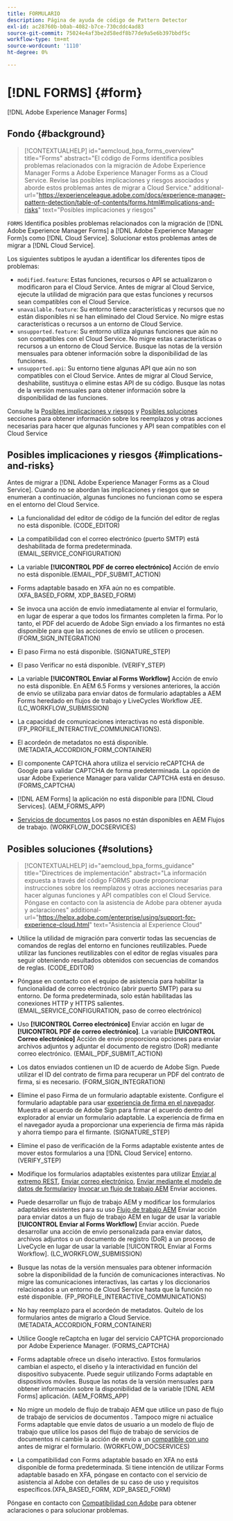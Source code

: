 ```yaml
---
title: FORMULARIO
description: Página de ayuda de código de Pattern Detector
exl-id: ac28760b-b0ab-4082-b7ce-730cddc4ad83
source-git-commit: 75024e4af3be2d58edf8b77de9a5e6b397bbdf5c
workflow-type: tm+mt
source-wordcount: '1110'
ht-degree: 0%

---
```


# [!DNL FORMS] {#form}

[!DNL Adobe Experience Manager Forms]

## Fondo {#background}

>[!CONTEXTUALHELP]
>id="aemcloud_bpa_forms_overview"
>title="Forms"
>abstract="El código de Forms identifica posibles problemas relacionados con la migración de Adobe Experience Manager Forms a Adobe Experience Manager Forms as a Cloud Service. Revise las posibles implicaciones y riesgos asociados y aborde estos problemas antes de migrar a Cloud Service."
>additional-url="https://experienceleague.adobe.com/docs/experience-manager-pattern-detection/table-of-contents/forms.html#implications-and-risks" text="Posibles implicaciones y riesgos"

`FORMS` Identifica posibles problemas relacionados con la migración de [!DNL Adobe Experience Manager Forms] a [!DNL Adobe Experience Manager Form]s como [!DNL Cloud Service]. Solucionar estos problemas antes de migrar a [!DNL Cloud Service].

Los siguientes subtipos le ayudan a identificar los diferentes tipos de problemas:

* `modified.feature`: Estas funciones, recursos o API se actualizaron o modificaron para el Cloud Service. Antes de migrar al Cloud Service, ejecute la utilidad de migración para que estas funciones y recursos sean compatibles con el Cloud Service.
* `unavailable.feature`: Su entorno tiene características y recursos que no están disponibles ni se han eliminado del Cloud Service. No migre estas características o recursos a un entorno de Cloud Service.
* `unsupported.feature`: Su entorno utiliza algunas funciones que aún no son compatibles con el Cloud Service. No migre estas características o recursos a un entorno de Cloud Service. Busque las notas de la versión mensuales para obtener información sobre la disponibilidad de las funciones.
* `unsupported.api`: Su entorno tiene algunas API que aún no son compatibles con el Cloud Service. Antes de migrar al Cloud Service, deshabilite, sustituya o elimine estas API de su código. Busque las notas de la versión mensuales para obtener información sobre la disponibilidad de las funciones.

Consulte la [Posibles implicaciones y riesgos](#implications-and-risks) y [Posibles soluciones](#solutions) secciones para obtener información sobre los reemplazos y otras acciones necesarias para hacer que algunas funciones y API sean compatibles con el Cloud Service

## Posibles implicaciones y riesgos {#implications-and-risks}

Antes de migrar a [!DNL Adobe Experience Manager Forms as a Cloud Service]. Cuando no se abordan las implicaciones y riesgos que se enumeran a continuación, algunas funciones no funcionan como se espera en el entorno del Cloud Service.

* La funcionalidad del editor de código de la función del editor de reglas no está disponible. (CODE_EDITOR)

* La compatibilidad con el correo electrónico (puerto SMTP) está deshabilitada de forma predeterminada. (EMAIL_SERVICE_CONFIGURATION)

* La variable **[!UICONTROL PDF de correo electrónico]** Acción de envío no está disponible.(EMAIL_PDF_SUBMIT_ACTION)

* Forms adaptable basado en XFA aún no es compatible. (XFA_BASED_FORM, XDP_BASED_FORM)

* Se invoca una acción de envío inmediatamente al enviar el formulario, en lugar de esperar a que todos los firmantes completen la firma. Por lo tanto, el PDF del acuerdo de Adobe Sign enviado a los firmantes no está disponible para que las acciones de envío se utilicen o procesen. (FORM_SIGN_INTEGRATION)

* El paso Firma no está disponible. (SIGNATURE_STEP)

* El paso Verificar no está disponible. (VERIFY_STEP)

* La variable **[!UICONTROL Enviar al Forms Workflow]** Acción de envío no está disponible. En AEM 6.5 Forms y versiones anteriores, la acción de envío se utilizaba para enviar datos de formulario adaptables a AEM Forms heredado en flujos de trabajo y LiveCycles Workflow JEE. (LC_WORKFLOW_SUBMISSION)

* La capacidad de comunicaciones interactivas no está disponible.  (FP_PROFILE_INTERACTIVE_COMMUNICATIONS).

* El acordeón de metadatos no está disponible. (METADATA_ACCORDION_FORM_CONTAINER)

* El componente CAPTCHA ahora utiliza el servicio reCAPTCHA de Google para validar CAPTCHA de forma predeterminada. La opción de usar Adobe Experience Manager para validar CAPTCHA está en desuso. (FORMS_CAPTCHA)

* [!DNL AEM Forms] la aplicación no está disponible para [!DNL Cloud Services]. (AEM_FORMS_APP)

* [Servicios de documentos](https://experienceleague.adobe.com/docs/experience-manager-65/forms/install-aem-forms/osgi-installation/install-configure-document-services.html?lang=en#deployment-topology) Los pasos no están disponibles en AEM Flujos de trabajo. (WORKFLOW_DOCSERVICES)

## Posibles soluciones {#solutions}

>[!CONTEXTUALHELP]
>id="aemcloud_bpa_forms_guidance"
>title="Directrices de implementación"
>abstract="La información expuesta a través del código FORMS puede proporcionar instrucciones sobre los reemplazos y otras acciones necesarias para hacer algunas funciones y API compatibles con el Cloud Service. Póngase en contacto con la asistencia de Adobe para obtener ayuda y aclaraciones"
>additional-url="https://helpx.adobe.com/enterprise/using/support-for-experience-cloud.html" text="Asistencia al Experience Cloud"

* Utilice la utilidad de migración para convertir todas las secuencias de comandos de reglas del entorno en funciones reutilizables. Puede utilizar las funciones reutilizables con el editor de reglas visuales para seguir obteniendo resultados obtenidos con secuencias de comandos de reglas. (CODE_EDITOR)

* Póngase en contacto con el equipo de asistencia para habilitar la funcionalidad de correo electrónico (abrir puerto SMTP) para su entorno. De forma predeterminada, solo están habilitadas las conexiones HTTP y HTTPS salientes. (EMAIL_SERVICE_CONFIGURATION, paso de correo electrónico)

* Uso **[!UICONTROL Correo electrónico]** Enviar acción en lugar de **[!UICONTROL PDF de correo electrónico]**. La variable **[!UICONTROL Correo electrónico]** Acción de envío proporciona opciones para enviar archivos adjuntos y adjuntar el documento de registro (DoR) mediante correo electrónico. (EMAIL_PDF_SUBMIT_ACTION)

* Los datos enviados contienen un ID de acuerdo de Adobe Sign. Puede utilizar el ID del contrato de firma para recuperar un PDF del contrato de firma, si es necesario.  (FORM_SIGN_INTEGRATION)

* Elimine el paso Firma de un formulario adaptable existente. Configure el formulario adaptable para usar [experiencia de firma en el navegador](https://medium.com/adobetech/using-adobe-sign-to-e-sign-an-adaptive-form-heres-the-best-way-to-do-it-dc3e15f9b684). Muestra el acuerdo de Adobe Sign para firmar el acuerdo dentro del explorador al enviar un formulario adaptable. La experiencia de firma en el navegador ayuda a proporcionar una experiencia de firma más rápida y ahorra tiempo para el firmante. (SIGNATURE_STEP)

* Elimine el paso de verificación de la Forms adaptable existente antes de mover estos formularios a una [!DNL Cloud Service] entorno. (VERIFY_STEP)

* Modifique los formularios adaptables existentes para utilizar [Enviar al extremo REST](https://experienceleague.adobe.com/docs/experience-manager-forms-cloud-service/forms/create-an-adaptive-form/configure-submit-actions-and-metadata-submission/configuring-submit-actions.html#submit-to-rest-endpoint), [Enviar correo electrónico](https://experienceleague.adobe.com/docs/experience-manager-forms-cloud-service/forms/create-an-adaptive-form/configure-submit-actions-and-metadata-submission/configuring-submit-actions.html#send-email), [Enviar mediante el modelo de datos de formulario](https://experienceleague.adobe.com/docs/experience-manager-forms-cloud-service/forms/create-an-adaptive-form/configure-submit-actions-and-metadata-submission/configuring-submit-actions.html#submit-using-form-data-model)y [Invocar un flujo de trabajo AEM](https://experienceleague.adobe.com/docs/experience-manager-forms-cloud-service/forms/create-an-adaptive-form/configure-submit-actions-and-metadata-submission/configuring-submit-actions.html#invoke-an-aem-workflow) Enviar acciones.

* Puede desarrollar un flujo de trabajo AEM y modificar los formularios adaptables existentes para su uso [Flujo de trabajo AEM](https://experienceleague.adobe.com/docs/experience-manager-forms-cloud-service/forms/create-an-adaptive-form/configure-submit-actions-and-metadata-submission/configuring-submit-actions.html#invoke-an-aem-workflow) Enviar acción para enviar datos a un flujo de trabajo AEM en lugar de usar la variable **[!UICONTROL Enviar al Forms Workflow]** Enviar acción. Puede desarrollar una acción de envío personalizada para enviar datos, archivos adjuntos o un documento de registro (DoR) a un proceso de LiveCycle en lugar de usar la variable [!UICONTROL Enviar al Forms Workflow]. (LC_WORKFLOW_SUBMISSION)

* Busque las notas de la versión mensuales para obtener información sobre la disponibilidad de la función de comunicaciones interactivas. No migre las comunicaciones interactivas, las cartas y los diccionarios relacionados a un entorno de Cloud Service hasta que la función no esté disponible. (FP_PROFILE_INTERACTIVE_COMMUNICATIONS)

* No hay reemplazo para el acordeón de metadatos. Quítelo de los formularios antes de migrarlo a Cloud Service.(METADATA_ACCORDION_FORM_CONTAINER)

* Utilice Google reCaptcha en lugar del servicio CAPTCHA proporcionado por Adobe Experience Manager. (FORMS_CAPTCHA)

* Forms adaptable ofrece un diseño interactivo. Estos formularios cambian el aspecto, el diseño y la interactividad en función del dispositivo subyacente. Puede seguir utilizando Forms adaptable en dispositivos móviles. Busque las notas de la versión mensuales para obtener información sobre la disponibilidad de la variable [!DNL AEM Forms] aplicación. (AEM_FORMS_APP)

* No migre un modelo de flujo de trabajo AEM que utilice un paso de flujo de trabajo de servicios de documentos . Tampoco migre ni actualice Forms adaptable que envíe datos de usuario a un modelo de flujo de trabajo que utilice los pasos del flujo de trabajo de servicios de documentos ni cambie la acción de envío a un [compatible con uno](https://experienceleague.adobe.com/docs/experience-manager-forms-cloud-service/forms/create-an-adaptive-form/configure-submit-actions-and-metadata-submission/configuring-submit-actions.html) antes de migrar el formulario. (WORKFLOW_DOCSERVICES)

* La compatibilidad con Forms adaptable basado en XFA no está disponible de forma predeterminada. Si tiene intención de utilizar Forms adaptable basado en XFA, póngase en contacto con el servicio de asistencia al Adobe con detalles de su caso de uso y requisitos específicos.(XFA_BASED_FORM, XDP_BASED_FORM)

Póngase en contacto con [Compatibilidad con Adobe](https://helpx.adobe.com/enterprise/using/support-for-experience-cloud.html) para obtener aclaraciones o para solucionar problemas.
